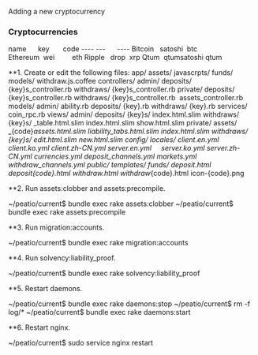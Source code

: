 Adding a new cryptocurrency

### Cryptocurrencies

name      key         code
----      ---         ----
Bitcoin   satoshi     btc
Ethereum  wei         eth
Ripple    drop        xrp
Qtum      qtumsatoshi qtum

**1. Create or edit the following files:
app/
  assets/
    javascrpts/
      funds/
        models/
          withdraw.js.coffee
    controllers/
      admin/
          deposits/
            {key}s_controller.rb
          withdraws/
            {key}s_controller.rb
        private/
          deposits/
            {key}s_controller.rb
          withdraws/
            {key}s_controller.rb 
          assets_controller.rb
        models/
          admin/
            ability.rb
          deposits/
            {key}.rb
          withdraws/
            {key}.rb
        services/
          coin_rpc.rb
        views/
          admin/
            deposits/
              {key}s/
                index.html.slim
            withdraws/
              {key}s/
                _table.html.slim
                index.html.slim
                show.html.slim
            private/
              assets/
                _{code}_assets.html.slim
                _liability_tabs.html.slim
                index.html.slim
              withdraws/
                {key}s/
                  edit.html.slim
                  new.html.slim
config/
  locales/
    client.en.yml
    client.ko.yml
    client.zh-CN.yml
    server.en.yml
    server.ko.yml
    server.zh-CN.yml
  currencies.yml
  deposit_channels.yml
  markets.yml
  withdraw_channels.yml
public/
  templates/
    funds/
      deposit.html
      deposit_{code}.html
      withdraw.html
      withdraw_{code}.html
  icon-{code}.png

**2. Run assets:clobber and assets:precompile.

~/peatio/current$ bundle exec rake assets:clobber
~/peatio/current$ bundle exec rake assets:precompile

**3. Run migration:accounts.

~/peatio/current$ bundle exec rake migration:accounts

**4. Run solvency:liability_proof.

~/peatio/current$ bundle exec rake solvency:liability_proof

**5. Restart daemons.

~/peatio/current$ bundle exec rake daemons:stop
~/peatio/current$ rm -f log/*
~/peatio/current$ bundle exec rake daemons:start

**6. Restart nginx.

~/peatio/current$ sudo service nginx restart
